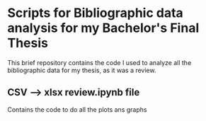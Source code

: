 # Scripts for Bibliographic data analysis for my Bachelor's Final Thesis

This brief repository contains the code I used to analyze all the bibliographic data for my thesis, as it was a review.

## CSV --> xlsx review.ipynb file

Contains the code to do all the plots ans graphs
